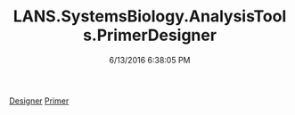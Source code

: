 ﻿---
title: LANS.SystemsBiology.AnalysisTools.PrimerDesigner
date: 6/13/2016 6:38:05 PM
---

[Designer](T-LANS.SystemsBiology.AnalysisTools.PrimerDesigner.Designer.html)
[Primer](T-LANS.SystemsBiology.AnalysisTools.PrimerDesigner.Primer.html)
